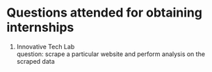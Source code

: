 # Questions attended for obtaining internships
1. Innovative Tech Lab
 <br></t>   question: scrape a particular website and perform analysis on the scraped data
